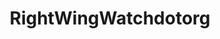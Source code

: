 ---
title: RightWingWatchdotorg
type: channels
channel: rightwingwatchdotorg
menu:
  main:
    parent: Channels
---